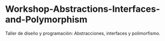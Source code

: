 # Workshop-Abstractions-Interfaces-and-Polymorphism
Taller de diseño y programación: Abstracciones, interfaces y polimorfismo.
